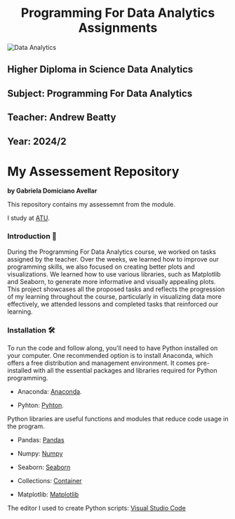<h1 align="center"> Programming For Data Analytics Assignments </h1>

![Data Analytics](https://media.geeksforgeeks.org/wp-content/uploads/20231012152737/Data-Analytics.png)

## Higher Diploma in Science Data Analytics
## Subject: Programming For Data Analytics
## Teacher: Andrew Beatty
## Year: 2024/2

# My Assessement Repository
**by Gabriela Domiciano Avellar**

This repository contains  my assessemnt from the module.

I study at [ATU](https://www.atu.ie).

### Introduction 👋

During the Programming For Data Analytics course, we worked on tasks assigned by the teacher. Over the weeks, we learned how to improve our programming skills, we also focused on creating better plots and visualizations. We learned how to use various libraries, such as Matplotlib and Seaborn, to generate more informative and visually appealing plots. This project showcases all the proposed tasks and reflects the progression of my learning throughout the course, particularly in visualizing data more effectively, we attended lessons and completed tasks that reinforced our learning.

### Installation 🛠️
To run the code and follow along, you'll need to have Python installed on your computer. One recommended option is to install Anaconda, which offers a free distribution and management environment. It comes pre-installed with all the essential packages and libraries required for Python programming.

 - Anaconda: [Anaconda](https://www.anaconda.com).

 - Pyhton: [Pyhton](https://www.python.org).

Python libraries are useful functions and modules that reduce code usage in the program.

- Pandas: [Pandas](https://pandas.pydata.org)

- Numpy: [Numpy](https://numpy.org)

- Seaborn: [Seaborn](https://seaborn.pydata.org)

- Collections: [Container](https://docs.python.org/3/library/collections.html)

- Matplotlib: [Matplotlib](https://matplotlib.org)



The editor I used to create Python scripts: [Visual Studio Code](https://code.visualstudio.com)


